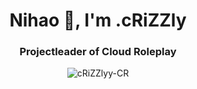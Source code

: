 
<h1 align="center">Nihao 👋, I'm .cRiZZly</h1>
<h3 align="center">Projectleader of Cloud Roleplay</h3>

<p align="center"> <img src="https://komarev.com/ghpvc/?username=cRiZZlyy-CR&label=Profile%20views&color=0e75b6&style=flat" alt="cRiZZlyy-CR" /> </p>
